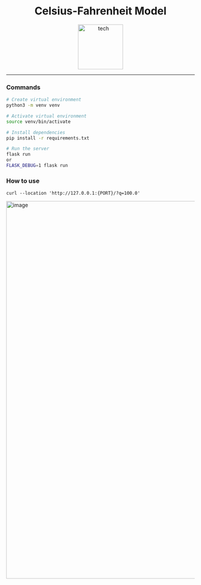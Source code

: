 <div align="center">
  <h1 align="center">Celsius-Fahrenheit Model</h1>
  
  <img height="120" src="https://github.com/pabloluceroschneider/ai-celsius-fahrenheit/assets/43233080/8557e1bb-631a-40b1-94fb-a4eaead95bb1" alt="tech" />  
</div>
<hr/>

### Commands

```bash
# Create virtual environment
python3 -m venv venv

# Activate virtual environment
source venv/bin/activate

# Install dependencies
pip install -r requirements.txt

# Run the server
flask run
or
FLASK_DEBUG=1 flask run
```

### How to use
```curl
curl --location 'http://127.0.0.1:{PORT}/?q=100.0'
```
<img width="1009" alt="image" src="https://github.com/pabloluceroschneider/ai-celsius-fahrenheit/assets/43233080/23e20c02-74d3-4ca9-b174-d3b2502f82c4">
